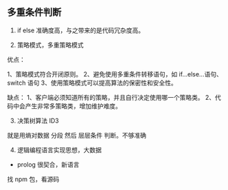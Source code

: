 ## 多重条件判断

1. if else 准确度高，与之带来的是代码冗杂度高。

2. 策略模式，多重策略模式

优点：

1、策略模式符合开闭原则。
2、避免使用多重条件转移语句，如 if...else...语句、switch 语句
3、使用策略模式可以提高算法的保密性和安全性。

缺点：
1、客户端必须知道所有的策略，并且自行决定使用哪一个策略类。
2、代码中会产生非常多策略类，增加维护难度。

3. 决策树算法 ID3

就是用熵对数据 分段 然后 层层条件 判断。不够准确

4. 逻辑编程语言实现思想，大数据

- prolog 很契合，新语言

找 npm 包，看源码
